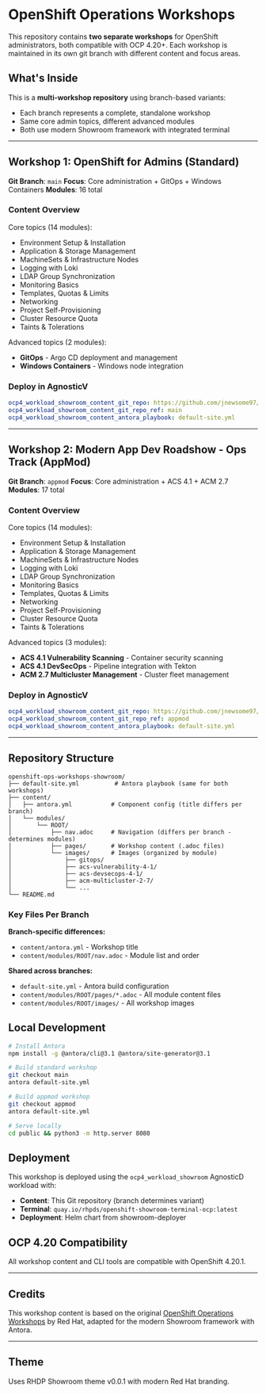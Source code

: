 # OpenShift Operations Workshops

This repository contains **two separate workshops** for OpenShift administrators, both compatible with OCP 4.20+. Each workshop is maintained in its own git branch with different content and focus areas.

## What's Inside

This is a **multi-workshop repository** using branch-based variants:
- Each branch represents a complete, standalone workshop
- Same core admin topics, different advanced modules
- Both use modern Showroom framework with integrated terminal

---

## Workshop 1: OpenShift for Admins (Standard)

**Git Branch**: `main`
**Focus**: Core administration + GitOps + Windows Containers
**Modules**: 16 total

### Content Overview
Core topics (14 modules):
- Environment Setup & Installation
- Application & Storage Management
- MachineSets & Infrastructure Nodes
- Logging with Loki
- LDAP Group Synchronization
- Monitoring Basics
- Templates, Quotas & Limits
- Networking
- Project Self-Provisioning
- Cluster Resource Quota
- Taints & Tolerations

Advanced topics (2 modules):
- **GitOps** - Argo CD deployment and management
- **Windows Containers** - Windows node integration

### Deploy in AgnosticV
```yaml
ocp4_workload_showroom_content_git_repo: https://github.com/jnewsome97/openshift-ops-workshops-showroom.git
ocp4_workload_showroom_content_git_repo_ref: main
ocp4_workload_showroom_content_antora_playbook: default-site.yml
```

---

## Workshop 2: Modern App Dev Roadshow - Ops Track (AppMod)

**Git Branch**: `appmod`
**Focus**: Core administration + ACS 4.1 + ACM 2.7
**Modules**: 17 total

### Content Overview
Core topics (14 modules):
- Environment Setup & Installation
- Application & Storage Management
- MachineSets & Infrastructure Nodes
- Logging with Loki
- LDAP Group Synchronization
- Monitoring Basics
- Templates, Quotas & Limits
- Networking
- Project Self-Provisioning
- Cluster Resource Quota
- Taints & Tolerations

Advanced topics (3 modules):
- **ACS 4.1 Vulnerability Scanning** - Container security scanning
- **ACS 4.1 DevSecOps** - Pipeline integration with Tekton
- **ACM 2.7 Multicluster Management** - Cluster fleet management

### Deploy in AgnosticV
```yaml
ocp4_workload_showroom_content_git_repo: https://github.com/jnewsome97/openshift-ops-workshops-showroom.git
ocp4_workload_showroom_content_git_repo_ref: appmod
ocp4_workload_showroom_content_antora_playbook: default-site.yml
```

---

## Repository Structure

```
openshift-ops-workshops-showroom/
├── default-site.yml          # Antora playbook (same for both workshops)
├── content/
│   ├── antora.yml           # Component config (title differs per branch)
│   └── modules/
│       └── ROOT/
│           ├── nav.adoc     # Navigation (differs per branch - determines modules)
│           ├── pages/       # Workshop content (.adoc files)
│           └── images/      # Images (organized by module)
│               ├── gitops/
│               ├── acs-vulnerability-4-1/
│               ├── acs-devsecops-4-1/
│               ├── acm-multicluster-2-7/
│               └── ...
└── README.md
```

### Key Files Per Branch

**Branch-specific differences:**
- `content/antora.yml` - Workshop title
- `content/modules/ROOT/nav.adoc` - Module list and order

**Shared across branches:**
- `default-site.yml` - Antora build configuration
- `content/modules/ROOT/pages/*.adoc` - All module content files
- `content/modules/ROOT/images/` - All workshop images

## Local Development

```bash
# Install Antora
npm install -g @antora/cli@3.1 @antora/site-generator@3.1

# Build standard workshop
git checkout main
antora default-site.yml

# Build appmod workshop
git checkout appmod
antora default-site.yml

# Serve locally
cd public && python3 -m http.server 8080
```

## Deployment

This workshop is deployed using the `ocp4_workload_showroom` AgnosticD workload with:
- **Content**: This Git repository (branch determines variant)
- **Terminal**: `quay.io/rhpds/openshift-showroom-terminal-ocp:latest`
- **Deployment**: Helm chart from showroom-deployer

## OCP 4.20 Compatibility

All workshop content and CLI tools are compatible with OpenShift 4.20.1.

---

## Credits

This workshop content is based on the original [OpenShift Operations Workshops](https://github.com/OpenShiftDemos/openshift-ops-workshops/tree/ocp4-prod) by Red Hat, adapted for the modern Showroom framework with Antora.

---

## Theme

Uses RHDP Showroom theme v0.0.1 with modern Red Hat branding.
